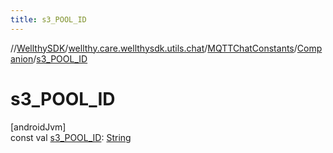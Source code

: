 ```yaml
---
title: s3_POOL_ID
---
```

//[WellthySDK](../../../../index.html)/[wellthy.care.wellthysdk.utils.chat](../../index.html)/[MQTTChatConstants](../index.html)/[Companion](index.html)/[s3_POOL_ID](s3_-p-o-o-l_-i-d.html)



# s3_POOL_ID



[androidJvm]\
const val [s3_POOL_ID](s3_-p-o-o-l_-i-d.html): [String](https://kotlinlang.org/api/latest/jvm/stdlib/kotlin/-string/index.html)




